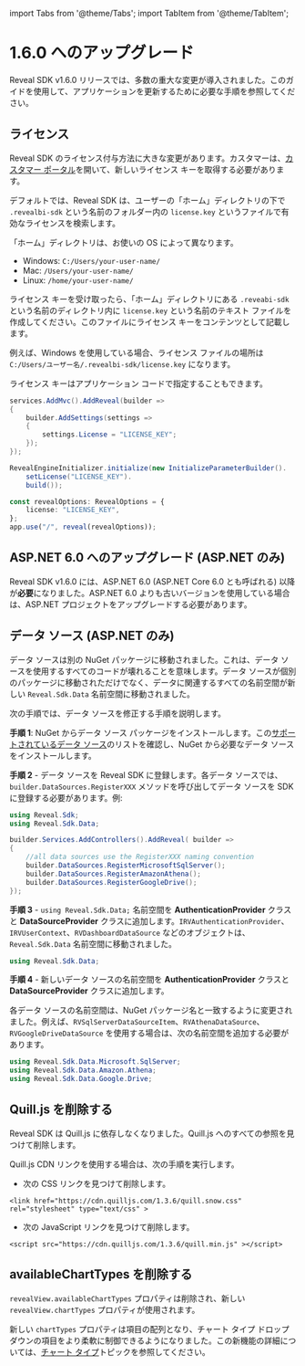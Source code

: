import Tabs from '@theme/Tabs';
import TabItem from '@theme/TabItem';

# 1.6.0 へのアップグレード

Reveal SDK v1.6.0 リリースでは、多数の重大な変更が導入されました。このガイドを使用して、アプリケーションを更新するために必要な手順を参照してください。

## ライセンス

Reveal SDK のライセンス付与方法に大きな変更があります。カスタマーは、[カスタマー ポータル](https://account.infragistics.com/subscriptions)を開いて、新しいライセンス キーを取得する必要があります。

デフォルトでは、Reveal SDK は、ユーザーの「ホーム」ディレクトリの下で `.revealbi-sdk` という名前のフォルダー内の `license.key` というファイルで有効なライセンスを検索します。

「ホーム」ディレクトリは、お使いの OS によって異なります。
- Windows: `C:/Users/your-user-name/`
- Mac: `/Users/your-user-name/`
- Linux: `/home/your-user-name/`

ライセンス キーを受け取ったら、「ホーム」ディレクトリにある `.reveabi-sdk` という名前のディレクトリ内に `license.key` という名前のテキスト ファイルを作成してください。このファイルにライセンス キーをコンテンツとして記載します。

例えば、Windows を使用している場合、ライセンス ファイルの場所は `C:/Users/ユーザー名/.revealbi-sdk/license.key` になります。

ライセンス キーはアプリケーション コードで指定することもできます。

<Tabs groupId="code" queryString>
  <TabItem value="aspnet" label="ASP.NET" default>

```cs
services.AddMvc().AddReveal(builder => 
{
    builder.AddSettings(settings =>
    {
        settings.License = "LICENSE_KEY";
    });
});
```

  </TabItem>

  <TabItem value="java" label="Java">

```java
RevealEngineInitializer.initialize(new InitializeParameterBuilder().
    setLicense("LICENSE_KEY").
    build());
```

  </TabItem>

  <TabItem value="node" label="Node.js">    

```ts
const revealOptions: RevealOptions = {
	license: "LICENSE_KEY",
};
app.use("/", reveal(revealOptions));
```

  </TabItem>
</Tabs>

## ASP.NET 6.0 へのアップグレード (ASP.NET のみ)
Reveal SDK v1.6.0 には、ASP.NET 6.0 (ASP.NET Core 6.0 とも呼ばれる) 以降が**必要**になりました。ASP.NET 6.0 よりも古いバージョンを使用している場合は、ASP.NET プロジェクトをアップグレードする必要があります。


## データ ソース (ASP.NET のみ)
データ ソースは別の NuGet パッケージに移動されました。これは、データ ソースを使用するすべてのコードが壊れることを意味します。データ ソースが個別のパッケージに移動されただけでなく、データに関連するすべての名前空間が新しい `Reveal.Sdk.Data` 名前空間に移動されました。

次の手順では、データ ソースを修正する手順を説明します。

**手順 1**: NuGet からデータ ソース パッケージをインストールします。この[サポートされているデータ ソース](/web/datasources#サポートされているデータ-ソース)のリストを確認し、NuGet から必要なデータ ソースをインストールします。

**手順 2** - データ ソースを Reveal SDK に登録します。各データ ソースでは、`builder.DataSources.RegisterXXX` メソッドを呼び出してデータ ソースを SDK に登録する必要があります。例:

<Tabs groupId="code" queryString>
  <TabItem value="aspnet" label="ASP.NET" default>

```cs
using Reveal.Sdk;
using Reveal.Sdk.Data;

builder.Services.AddControllers().AddReveal( builder =>
{
    //all data sources use the RegisterXXX naming convention
    builder.DataSources.RegisterMicrosoftSqlServer();
    builder.DataSources.RegisterAmazonAthena();
    builder.DataSources.RegisterGoogleDrive();
});
```

  </TabItem>

</Tabs>

**手順 3** - `using Reveal.Sdk.Data;` 名前空間を **AuthenticationProvider** クラスと **DataSourceProvider** クラスに追加します。`IRVAuthenticationProvider`、`IRVUserContext`、`RVDashboardDataSource` などのオブジェクトは、`Reveal.Sdk.Data` 名前空間に移動されました。

```cs
using Reveal.Sdk.Data;
```

**手順 4** - 新しいデータ ソースの名前空間を **AuthenticationProvider** クラスと **DataSourceProvider** クラスに追加します。

各データ ソースの名前空間は、NuGet パッケージ名と一致するように変更されました。例えば、`RVSqlServerDataSourceItem`、`RVAthenaDataSource`、`RVGoogleDriveDataSource` を使用する場合は、次の名前空間を追加する必要があります。

```cs
using Reveal.Sdk.Data.Microsoft.SqlServer;
using Reveal.Sdk.Data.Amazon.Athena;
using Reveal.Sdk.Data.Google.Drive;
```

## Quill.js を削除する
Reveal SDK は Quill.js に依存しなくなりました。Quill.js へのすべての参照を見つけて削除します。

Quill.js CDN リンクを使用する場合は、次の手順を実行します。

- 次の CSS リンクを見つけて削除します。
```
<link href="https://cdn.quilljs.com/1.3.6/quill.snow.css" rel="stylesheet" type="text/css" >
```

- 次の JavaScript リンクを見つけて削除します。
```
<script src="https://cdn.quilljs.com/1.3.6/quill.min.js" ></script>
```

## availableChartTypes を削除する

`revealView.availableChartTypes` プロパティは削除され、新しい `revealView.chartTypes` プロパティが使用されます。

新しい `chartTypes` プロパティは項目の配列となり、チャート タイプ ドロップダウンの項目をより柔軟に制御できるようになりました。この新機能の詳細については、[チャート タイプ](/web/chart-types)トピックを参照してください。